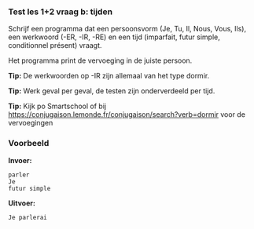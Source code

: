 ### Test les 1+2 vraag b: tijden
Schrijf een programma dat een persoonsvorm (Je, Tu, Il, Nous, Vous, Ils), een werkwoord (-ER, -IR, -RE) en een tijd (imparfait, futur simple, conditionnel présent) vraagt.

Het programma print de vervoeging in de juiste persoon.

**Tip:** De werkwoorden op -IR zijn allemaal van het type dormir.

**Tip:** Werk geval per geval, de testen zijn onderverdeeld per tijd.

**Tip:** Kijk po Smartschool of bij https://conjugaison.lemonde.fr/conjugaison/search?verb=dormir voor de vervoegingen


### Voorbeeld
**Invoer:**

    parler
    Je
    futur simple
    
**Uitvoer:**

    Je parlerai
